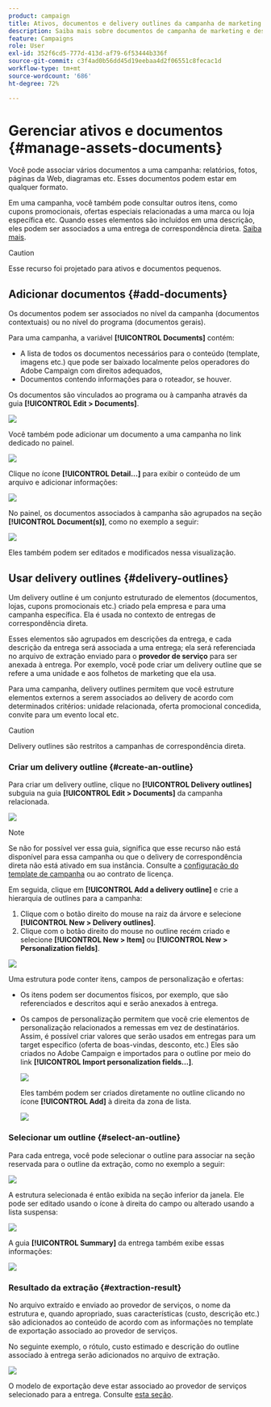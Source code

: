 ```yaml
---
product: campaign
title: Ativos, documentos e delivery outlines da campanha de marketing
description: Saiba mais sobre documentos de campanha de marketing e descrições da entrega
feature: Campaigns
role: User
exl-id: 352f6cd5-777d-413d-af79-6f53444b336f
source-git-commit: c3f4ad0b56dd45d19eebaa4d2f06551c8fecac1d
workflow-type: tm+mt
source-wordcount: '686'
ht-degree: 72%

---
```


# Gerenciar ativos e documentos {#manage-assets-documents}

Você pode associar vários documentos a uma campanha: relatórios, fotos, páginas da Web, diagramas etc. Esses documentos podem estar em qualquer formato.

Em uma campanha, você também pode consultar outros itens, como cupons promocionais, ofertas especiais relacionadas a uma marca ou loja específica etc. Quando esses elementos são incluídos em uma descrição, eles podem ser associados a uma entrega de correspondência direta. [Saiba mais](#associating-and-structuring-resources-linked-via-a-delivery-outline).


>[!CAUTION]
>
>Esse recurso foi projetado para ativos e documentos pequenos.

<!--
>[!NOTE]
>
>If you are using Campaign Marketing Resource Management module, you can also manage a library of marketing resources that are available for several users for collaborative work. [Learn more](../../mrm/using/managing-marketing-resources.md).
-->

## Adicionar documentos {#add-documents}

Os documentos podem ser associados no nível da campanha (documentos contextuais) ou no nível do programa (documentos gerais).

Para uma campanha, a variável **[!UICONTROL Documents]** contém:

* A lista de todos os documentos necessários para o conteúdo (template, imagens etc.) que pode ser baixado localmente pelos operadores do Adobe Campaign com direitos adequados,
* Documentos contendo informações para o roteador, se houver.

Os documentos são vinculados ao programa ou à campanha através da guia **[!UICONTROL Edit > Documents]**.

![](assets/op_add_document.png)

Você também pode adicionar um documento a uma campanha no link dedicado no painel.

![](assets/add_a_document_in_op.png)

Clique no ícone **[!UICONTROL Detail...]** para exibir o conteúdo de um arquivo e adicionar informações:

![](assets/add_document_details.png)

No painel, os documentos associados à campanha são agrupados na seção **[!UICONTROL Document(s)]**, como no exemplo a seguir:

![](assets/edit_documents.png)

Eles também podem ser editados e modificados nessa visualização.

## Usar delivery outlines {#delivery-outlines}

Um delivery outline é um conjunto estruturado de elementos (documentos, lojas, cupons promocionais etc.) criado pela empresa e para uma campanha específica. Ela é usada no contexto de entregas de correspondência direta.

Esses elementos são agrupados em descrições da entrega, e cada descrição da entrega será associada a uma entrega; ela será referenciada no arquivo de extração enviado para o **provedor de serviço** para ser anexada à entrega. Por exemplo, você pode criar um delivery outline que se refere a uma unidade e aos folhetos de marketing que ela usa.

Para uma campanha, delivery outlines permitem que você estruture elementos externos a serem associados ao delivery de acordo com determinados critérios: unidade relacionada, oferta promocional concedida, convite para um evento local etc.

>[!CAUTION]
>
>Delivery outlines são restritos a campanhas de correspondência direta.

### Criar um delivery outline {#create-an-outline}

Para criar um delivery outline, clique no **[!UICONTROL Delivery outlines]** subguia na guia **[!UICONTROL Edit > Documents]** da campanha relacionada.

![](assets/add-a-delivery-outline.png)


>[!NOTE]
>
>Se não for possível ver essa guia, significa que esse recurso não está disponível para essa campanha ou que o delivery de correspondência direta não está ativado em sua instância. Consulte a [configuração do template de campanha](marketing-campaign-templates.md#campaign-templates) ou ao contrato de licença.

Em seguida, clique em **[!UICONTROL Add a delivery outline]** e crie a hierarquia de outlines para a campanha:

1. Clique com o botão direito do mouse na raiz da árvore e selecione **[!UICONTROL New > Delivery outlines]**.
1. Clique com o botão direito do mouse no outline recém criado e selecione **[!UICONTROL New > Item]** ou **[!UICONTROL New > Personalization fields]**.

![](assets/del-outline-add-new-item.png)

Uma estrutura pode conter itens, campos de personalização e ofertas:

* Os itens podem ser documentos físicos, por exemplo, que são referenciados e descritos aqui e serão anexados à entrega.
* Os campos de personalização permitem que você crie elementos de personalização relacionados a remessas em vez de destinatários. Assim, é possível criar valores que serão usados em entregas para um target específico (oferta de boas-vindas, desconto, etc.) Eles são criados no Adobe Campaign e importados para o outline por meio do link **[!UICONTROL Import personalization fields...]**.

  ![](assets/del-outline-perso-field.png)

  Eles também podem ser criados diretamente no outline clicando no ícone **[!UICONTROL Add]** à direita da zona de lista.

  ![](assets/add-del-outline-button.png)


### Selecionar um outline {#select-an-outline}

Para cada entrega, você pode selecionar o outline para associar na seção reservada para o outline da extração, como no exemplo a seguir:

![](assets/select-delivery-outline.png)

A estrutura selecionada é então exibida na seção inferior da janela. Ele pode ser editado usando o ícone à direita do campo ou alterado usando a lista suspensa:

![](assets/delivery-outline-selected.png)

A guia **[!UICONTROL Summary]** da entrega também exibe essas informações:

![](assets/delivery-outline-in-dashboard.png)

### Resultado da extração {#extraction-result}

No arquivo extraído e enviado ao provedor de serviços, o nome da estrutura e, quando apropriado, suas características (custo, descrição etc.) são adicionados ao conteúdo de acordo com as informações no template de exportação associado ao provedor de serviços.

No seguinte exemplo, o rótulo, custo estimado e descrição do outline associado à entrega serão adicionados no arquivo de extração.

![](assets/campaign-export-template.png)

O modelo de exportação deve estar associado ao provedor de serviços selecionado para a entrega. Consulte [esta seção](providers-stocks-and-budgets.md#creating-service-providers-and-their-cost-structures).
